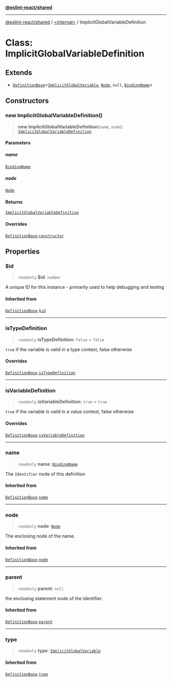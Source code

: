 [**@eslint-react/shared**](../../README.md)

***

[@eslint-react/shared](../../README.md) / [\<internal\>](../README.md) / ImplicitGlobalVariableDefinition

# Class: ImplicitGlobalVariableDefinition

## Extends

- [`DefinitionBase`](DefinitionBase.md)\<[`ImplicitGlobalVariable`](../README.md#implicitglobalvariable), [`Node`](../type-aliases/Node.md), `null`, [`BindingName`](../type-aliases/BindingName.md)\>

## Constructors

### new ImplicitGlobalVariableDefinition()

> **new ImplicitGlobalVariableDefinition**(`name`, `node`): [`ImplicitGlobalVariableDefinition`](ImplicitGlobalVariableDefinition.md)

#### Parameters

##### name

[`BindingName`](../type-aliases/BindingName.md)

##### node

[`Node`](../type-aliases/Node.md)

#### Returns

[`ImplicitGlobalVariableDefinition`](ImplicitGlobalVariableDefinition.md)

#### Overrides

[`DefinitionBase`](DefinitionBase.md).[`constructor`](DefinitionBase.md#constructors)

## Properties

### $id

> `readonly` **$id**: `number`

A unique ID for this instance - primarily used to help debugging and testing

#### Inherited from

[`DefinitionBase`](DefinitionBase.md).[`$id`](DefinitionBase.md#$id)

***

### isTypeDefinition

> `readonly` **isTypeDefinition**: `false` = `false`

`true` if the variable is valid in a type context, false otherwise

#### Overrides

[`DefinitionBase`](DefinitionBase.md).[`isTypeDefinition`](DefinitionBase.md#istypedefinition)

***

### isVariableDefinition

> `readonly` **isVariableDefinition**: `true` = `true`

`true` if the variable is valid in a value context, false otherwise

#### Overrides

[`DefinitionBase`](DefinitionBase.md).[`isVariableDefinition`](DefinitionBase.md#isvariabledefinition)

***

### name

> `readonly` **name**: [`BindingName`](../type-aliases/BindingName.md)

The `Identifier` node of this definition

#### Inherited from

[`DefinitionBase`](DefinitionBase.md).[`name`](DefinitionBase.md#name-1)

***

### node

> `readonly` **node**: [`Node`](../type-aliases/Node.md)

The enclosing node of the name.

#### Inherited from

[`DefinitionBase`](DefinitionBase.md).[`node`](DefinitionBase.md#node-1)

***

### parent

> `readonly` **parent**: `null`

the enclosing statement node of the identifier.

#### Inherited from

[`DefinitionBase`](DefinitionBase.md).[`parent`](DefinitionBase.md#parent-1)

***

### type

> `readonly` **type**: [`ImplicitGlobalVariable`](../README.md#implicitglobalvariable)

#### Inherited from

[`DefinitionBase`](DefinitionBase.md).[`type`](DefinitionBase.md#type-1)
